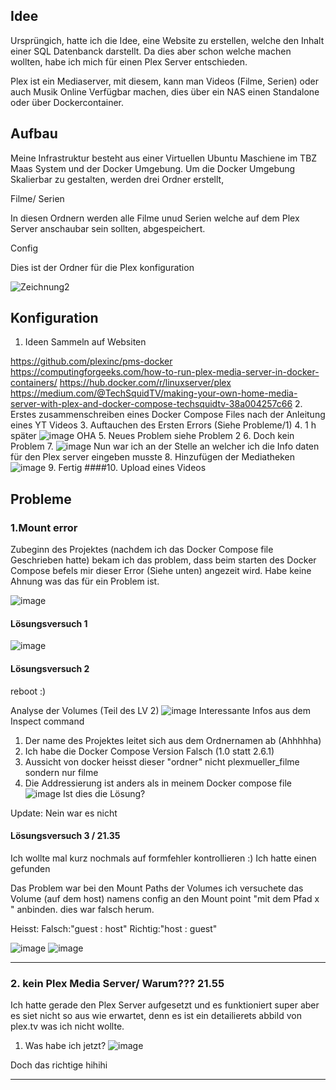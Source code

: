 ## Idee
Ursprüngich, hatte ich die Idee, eine Website zu erstellen, welche den Inhalt einer SQL Datenbanck darstellt. Da dies aber schon welche machen wollten, habe ich mich für einen Plex Server entschieden.

Plex ist ein Mediaserver, mit diesem, kann man Videos (Filme, Serien) oder auch Musik Online Verfügbar machen, dies über ein NAS einen Standalone oder über Dockercontainer. 

## Aufbau 
Meine Infrastruktur besteht aus einer Virtuellen Ubuntu Maschiene im TBZ Maas System und der Docker Umgebung. 
Um die Docker Umgebung Skalierbar zu gestalten, werden drei Ordner erstellt, 

Filme/ Serien

In diesen Ordnern werden alle Filme unud Serien welche auf dem Plex Server anschaubar sein sollten, abgespeichert. 

Config

Dies ist der Ordner für die Plex konfiguration

![Zeichnung2](https://user-images.githubusercontent.com/63262820/178158434-e346ccaf-31cf-4e89-a8fc-a5043d400442.png)

## Konfiguration
1. Ideen Sammeln auf Websiten
 
https://github.com/plexinc/pms-docker
https://computingforgeeks.com/how-to-run-plex-media-server-in-docker-containers/
https://hub.docker.com/r/linuxserver/plex
https://medium.com/@TechSquidTV/making-your-own-home-media-server-with-plex-and-docker-compose-techsquidtv-38a004257c66
2. Erstes zusammenschreiben eines Docker Compose Files nach der Anleitung eines YT Videos
3. Auftauchen des Ersten Errors (Siehe Probleme/1)
4. 1 h später ![image](https://user-images.githubusercontent.com/63262820/178344856-84eee1f8-794a-4497-8b09-4623a4641bb2.png)
OHA
5. Neues Problem siehe Problem 2
6. Doch kein Problem 
7. ![image](https://user-images.githubusercontent.com/63262820/178348124-95a1eaf6-4002-4375-86b1-8fd5bea9d52d.png)
Nun war ich an der Stelle an welcher ich die Info daten für den Plex server eingeben musste
8. Hinzufügen der Mediatheken ![image](https://user-images.githubusercontent.com/63262820/178348531-5dbc6808-4c99-4155-b990-3aac96f0b84c.png)
9. Fertig
####10. Upload eines Videos

## Probleme

### 1.Mount error 
Zubeginn des Projektes (nachdem ich das Docker Compose file Geschrieben hatte) bekam ich das problem, dass beim starten des Docker Compose befels mir dieser Error (Siehe unten) angezeit wird. Habe keine Ahnung was das für ein Problem ist.

![image](https://user-images.githubusercontent.com/63262820/178159934-2b1179f0-b9e9-42d0-9a5b-aedda597b0e1.png)
#### Lösungsversuch 1
![image](https://user-images.githubusercontent.com/63262820/178335616-1ec8e9f7-80eb-4820-b0de-8a87907e7a8d.png)
#### Lösungsversuch 2
reboot :)

Analyse der Volumes (Teil des LV 2)
![image](https://user-images.githubusercontent.com/63262820/178340939-1bfcd237-e95a-4c57-8519-7b4259ea60d4.png)
Interessante Infos aus dem Inspect command
1. Der name des Projektes leitet sich aus dem Ordnernamen ab (Ahhhhha)
2. Ich habe die Docker Compose Version Falsch (1.0 statt 2.6.1)
3. Aussicht von docker heisst dieser "ordner" nicht plexmueller_filme sondern nur filme
4. Die Addressierung ist anders als in meinem Docker compose file ![image](https://user-images.githubusercontent.com/63262820/178341543-c0640268-a641-4ad2-a31a-e808bb4fdd61.png)
Ist dies die Lösung? 

Update: Nein war es nicht 

#### Lösungsversuch 3 / 21.35
Ich wollte mal kurz nochmals auf formfehler kontrollieren :) Ich hatte einen gefunden 

Das Problem war bei den Mount Paths der Volumes ich versuchete das Volume (auf dem host) namens config an den Mount point "mit dem Pfad x " anbinden. dies war falsch herum. 

Heisst: Falsch:"guest : host" Richtig:"host : guest"

![image](https://user-images.githubusercontent.com/63262820/178344198-958a24eb-ce14-4a74-897a-ad7b7a584b72.png)
![image](https://user-images.githubusercontent.com/63262820/178344213-82dc840f-c98e-4601-912b-62d7c34ad717.png)

---

### 2. kein Plex Media Server/ Warum??? 21.55
Ich hatte gerade den Plex Server aufgesetzt und es funktioniert super aber es siet nicht so aus wie erwartet, denn es ist ein detailierets abbild von plex.tv was ich nicht wollte. 
1. Was habe ich jetzt? 
![image](https://user-images.githubusercontent.com/63262820/178347956-a9c75a7a-5bd6-4f1d-a891-175fbe492786.png)

Doch das richtige hihihi

---

